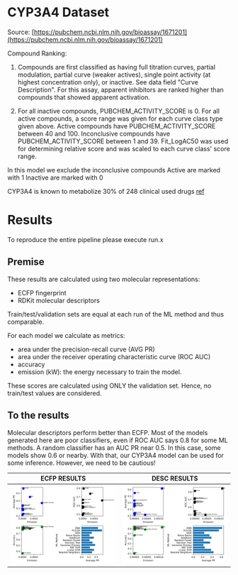 # CYP3A4 Dataset

Source: [https://pubchem.ncbi.nlm.nih.gov/bioassay/1671201](https://pubchem.ncbi.nlm.nih.gov/bioassay/1671201)

Compound Ranking:

1. Compounds are first classified as having full titration curves, partial modulation, partial curve (weaker actives), single point activity (at highest concentration only), or inactive. See data field "Curve Description". For this assay, apparent inhibitors are ranked higher than compounds that showed apparent activation.

2. For all inactive compounds, PUBCHEM_ACTIVITY_SCORE is 0. For all active compounds, a score range was given for each curve class type given above.
   Active compounds have PUBCHEM_ACTIVITY_SCORE between 40 and 100.
   Inconclusive compounds have PUBCHEM_ACTIVITY_SCORE between 1 and 39.
   Fit_LogAC50 was used for determining relative score and was scaled to each curve class' score range.

In this model we exclude the inconclusive compounds
Active are marked with 1
Inactive are marked with 0

CYP3A4 is known to metabolize 30% of 248 clinical used drugs [ref](https://www.sciencedirect.com/science/article/pii/S0163725813000065)

# Results

To reproduce the entire pipeline please execute run.x

## Premise

These results are calculated using two molecular representations:
* ECFP fingerprint
* RDKit molecular descriptors

Train/test/validation sets are equal at each run of the ML method and thus comparable. 

For each model we calculate as metrics:
- area under the precision-recall curve (AVG PR)
- area under the receiver operating characteristic curve (ROC AUC)
- accuracy
- emission (kW): the energy necessary to train the model.

These scores are calculated using ONLY the validation set. Hence, no train/test values are considered.

## To the results

Molecular descriptors perform better than ECFP.
Most of the models generated here are poor classifiers, even if ROC AUC says 0.8 for some ML methods.
A random classifier has an AUC PR near 0.5. In this case, some models show 0.6 or nearby.
With that, our CYP3A4 model can be used for some inference. However, we need to be cautious!

| ECFP RESULTS  | DESC RESULTS  |
| ------------- |:-------------:|
| ![KCGS Results11](https://raw.githubusercontent.com/gmrandazzo/ClassPipeliner/main/CYP3A4/dataset.morgan_ecfp.png) | ![KCGS Results12](https://raw.githubusercontent.com/gmrandazzo/ClassPipeliner/main/CYP3A4/dataset.rdkit_dscriptors.png)     |

